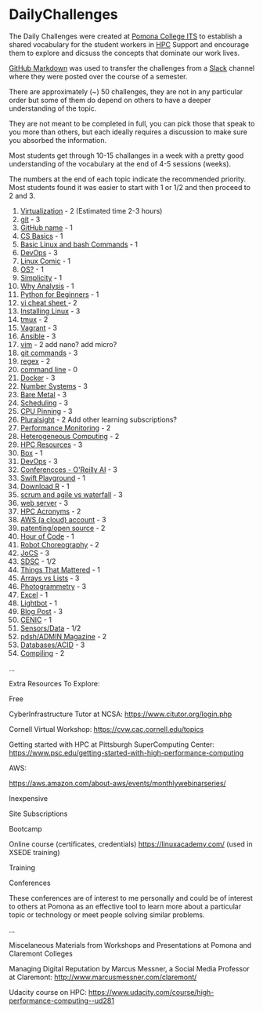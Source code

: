 # DailyChallenges

The Daily Challenges were created at [Pomona College ITS](https://www.pomona.edu/administration/its) to establish a shared vocabulary for the student workers in [HPC](http://hpc.pomona.edu/) Support
and encourage them to explore and dicsuss the concepts that dominate our work lives.

[GitHub Markdown](https://github.com/adam-p/markdown-here/wiki/Markdown-Cheatsheet) was used to transfer the challenges from a [Slack](https://slack.com/help/articles/115004071768-What-is-Slack-) channel where they were posted over the course of a semester.

There are  approximately (~) 50 challenges, they are not in any particular order but some of them do depend on others to have a deeper understanding of the topic.

They are not meant to be completed in full, you can pick those that speak to you more than others, but each ideally requires a discussion
to make sure you absorbed the information.

Most students get through 10-15 challanges in a week with a pretty good understanding of the vocabulary at the end of 4-5 sessions (weeks).

The numbers at the end of each topic indicate the recommended priority. Most students found it was easier to start with 1 or 1/2 and then proceed to 2 and 3.

1. [Virtualization](https://github.com/Pomona-ITS/DailyChallenges/blob/main/Virtualization.md) - 2 (Estimated time 2-3 hours)
2. [git](https://github.com/Pomona-ITS/DailyChallenges/blob/main/git.md) - 3
3. [GitHub name](https://github.com/Pomona-ITS/DailyChallenges/blob/main/GitHubUsername.md) - 1
4. [CS Basics](https://github.com/Pomona-ITS/DailyChallenges/blob/main/CSBasics.md) - 1
5. [Basic Linux and bash Commands](https://github.com/Pomona-ITS/DailyChallenges/blob/main/BasicLinuxandBashCommands.md) - 1
6. [DevOps](https://github.com/Pomona-ITS/DailyChallenges/blob/main/DevOps.md) - 3
7. [Linux Comic]() - 1
8. [OS?]() - 1
9. [Simplicity]() -  1
10. [Why Analysis]() - 1
11. [Python for Beginners]() - 1
12. [vi cheat sheet ]() - 2
13. [Installing Linux]() - 3
14. [tmux]() - 2
15. [Vagrant]() - 3
16. [Ansible]() - 3
17. [vim]() - 2 add nano? add micro?
18. [git commands]() - 3
19. [regex]() - 2
20. [command line]() - 0
21. [Docker]() - 3
22. [Number Systems]() - 3
23. [Bare Metal]() - 3
24. [Scheduling]() - 3
25. [CPU Pinning]() - 3
26. [Pluralsight]() - 2 Add other learning subscriptions?
27. [Performance Monitoring]() - 2
28. [Heterogeneous Computing]() - 2
29. [HPC Resources]() - 3
30. [Box]() - 1
31. [DevOps]() - 3
32. [Conferencces - O'Reilly AI]() - 3
33. [Swift Playground]() - 1
34. [Download R]() - 1
35. [scrum and agile vs waterfall]() - 3
36. [web server]() - 3
37. [HPC Acronyms]() - 2
38. [AWS (a cloud) account]() - 3
39. [patenting/open source]() - 2
40. [Hour of Code]() - 1
41. [Robot Choreography]() - 2
42. [JoCS]() - 3
43. [SDSC]() - 1/2
44. [Things That Mattered]() - 1
45. [Arrays vs Lists]() - 3
46. [Photogrammetry]() - 3
47. [Excel]() - 1
48. [Lightbot]() - 1
49. [Blog Post]() - 3
50. [CENIC]() - 1
51. [Sensors/Data]() - 1/2
52. [pdsh/ADMIN Magazine]() - 2
53. [Databases/ACID]() - 3
54. [Compiling]() - 2

...

Extra Resources To Explore:

Free

CyberInfrastructure Tutor at NCSA: https://www.citutor.org/login.php

Cornell Virtual Workshop: https://cvw.cac.cornell.edu/topics

Getting started with HPC at Pittsburgh SuperComputing Center: https://www.psc.edu/getting-started-with-high-performance-computing

AWS:

https://aws.amazon.com/about-aws/events/monthlywebinarseries/

Inexpensive

Site Subscriptions

Bootcamp

Online course (certificates, credentials)
https://linuxacademy.com/ (used in XSEDE training)

Training

Conferences

These conferences are of interest to me personally and could be of interest to others at Pomona as an effective 
tool to learn more about a particular topic or technology or meet people solving similar problems.

...

Miscelaneous Materials from Workshops and Presentations at Pomona and Claremont Colleges

Managing Digital Reputation by Marcus Messner, a Social Media Professor at Claremont: http://www.marcusmessner.com/claremont/

Udacity course on HPC: https://www.udacity.com/course/high-performance-computing--ud281

